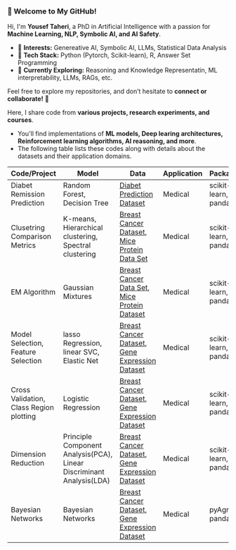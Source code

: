 ### **👋 Welcome to My GitHub!**  

Hi, I'm **Yousef Taheri**, a PhD in Artificial Intelligence with a passion for **Machine Learning, NLP, Symbolic AI, and AI Safety**.  

- 🔹 **Interests:** Genereative AI, Symbolic AI, LLMs, Statistical Data Analysis
- 🔹 **Tech Stack:** Python (Pytorch, Scikit-learn), R, Answer Set Programming
- 🔹 **Currently Exploring:** Reasoning and Knowledge Representatin, ML interpretability, LLMs, RAGs, etc.  

Feel free to explore my repositories, and don’t hesitate to **connect or collaborate!** 🚀  

Here, I share code from **various projects, research experiments, and courses**. 
- You'll find implementations of **ML models, Deep learing architectures, Reinforcement learning algorithms, AI reasoning, and more**.
- The following table lists these codes along with details about the datasets and their application domains.


| Code/Project| Model       |Data         |Application  | Packages |
| ----------- | ----------- | ----------- | ----------- | ----------- |
| Diabet Remission Prediction      | Random Forest, Decision Tree |[Diabet Prediction Dataset]( https://www.kaggle.com/datasets/iammustafatz/diabetes-prediction-dataset)| Medical |scikit-learn, pandas |
| Clusetring Comparison Metrics | K-means, Hierarchical clustering, Spectral clustering |  [Breast Cancer Dataset](https://archive.ics.uci.edu/ml/datasets/Breast+Cancer+Wisconsin+(Diagnostic)), [Mice Protein Data Set](https://archive.ics.uci.edu/ml/datasets/Mice+Protein+Expression)| Medical  | scikit-learn, pandas |
EM Algorithm | Gaussian Mixtures | [Breast Cancer Data Set](https://archive.ics.uci.edu/ml/datasets/Breast+Cancer+Wisconsin+(Diagnostic)), [Mice Protein Dataset](https://archive.ics.uci.edu/ml/datasets/Mice+Protein+Expression)| Medical  | scikit-learn, pandas |
| Model Selection, Feature Selection | lasso Regression, linear SVC, Elastic Net | [Breast Cancer Dataset](https://archive.ics.uci.edu/ml/datasets/Breast+Cancer+Wisconsin+(Diagnostic)), [Gene Expression Dataset](https://www.kaggle.com/datasets/crawford/gene-expression)| Medical  | scikit-learn, pandas |
| Cross Validation, Class Region plotting | Logistic Regression | [Breast Cancer Dataset](https://archive.ics.uci.edu/ml/datasets/Breast+Cancer+Wisconsin+(Diagnostic)), [Gene Expression Dataset](https://www.kaggle.com/datasets/crawford/gene-expression)| Medical  | scikit-learn, pandas |
| Dimension Reduction |Principle Component Analysis(PCA), Linear Discriminant Analysis(LDA)| [Breast Cancer Dataset](https://archive.ics.uci.edu/ml/datasets/Breast+Cancer+Wisconsin+(Diagnostic)), [Gene Expression Dataset](https://www.kaggle.com/datasets/crawford/gene-expression)| Medical  | scikit-learn, pandas |
| Bayesian Networks |Bayesian Networks| [Breast Cancer Dataset](https://archive.ics.uci.edu/ml/datasets/Breast+Cancer+Wisconsin+(Diagnostic)), [Gene Expression Dataset](https://www.kaggle.com/datasets/crawford/gene-expression)| Medical  | pyAgrum, pandas |

<!---
yousef-taheri/yousef-taheri is a ✨ special ✨ repository because its `README.md` (this file) appears on your GitHub profile.
You can click the Preview link to take a look at your changes.
--->
